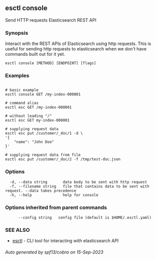 ## esctl console

Send HTTP requests Elasticsearch REST API

### Synopsis

Interact with the REST APIs of Elasticsearch using http requests. This is useful for sending http requests to elasticsearch when we don't have commands built out for it yet.

```
esctl console [METHOD] [ENDPOINT] [flags]
```

### Examples

```

# basic example
esctl console GET /my-index-000001

# command alias
esctl esc GET /my-index-000001

# without leading "/"
esctl esc GET my-index-000001

# supplying request data
esctl esc put /customer/_doc/1 -d \
'{
	"name": "John Doe"
}'

# supplying request data from file
esctl esc put /customer/_doc/2 -f /tmp/test-doc.json 
```

### Options

```
  -d, --data string       data body to be sent with http request
  -f, --filename string   file that contains data to be sent with request. --data takes precedence
  -h, --help              help for console
```

### Options inherited from parent commands

```
      --config string   config file (default is $HOME/.esctl.yaml)
```

### SEE ALSO

* [esctl](esctl.md)	 - CLI tool for interacting with elasticsearch API

###### Auto generated by spf13/cobra on 15-Sep-2023
